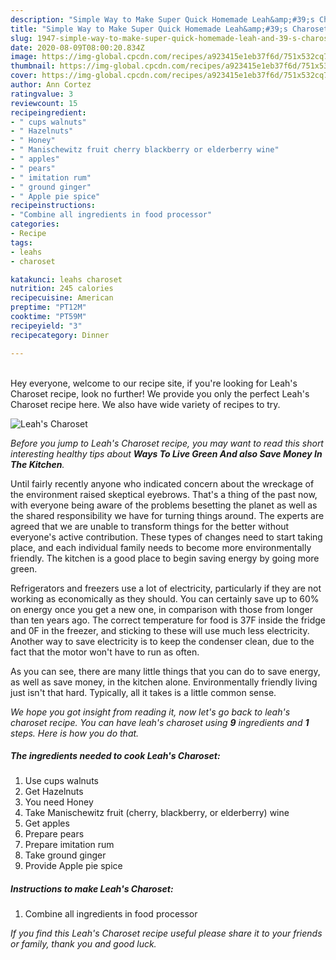 ```yaml
---
description: "Simple Way to Make Super Quick Homemade Leah&amp;#39;s Charoset"
title: "Simple Way to Make Super Quick Homemade Leah&amp;#39;s Charoset"
slug: 1947-simple-way-to-make-super-quick-homemade-leah-and-39-s-charoset
date: 2020-08-09T08:00:20.834Z
image: https://img-global.cpcdn.com/recipes/a923415e1eb37f6d/751x532cq70/leahs-charoset-recipe-main-photo.jpg
thumbnail: https://img-global.cpcdn.com/recipes/a923415e1eb37f6d/751x532cq70/leahs-charoset-recipe-main-photo.jpg
cover: https://img-global.cpcdn.com/recipes/a923415e1eb37f6d/751x532cq70/leahs-charoset-recipe-main-photo.jpg
author: Ann Cortez
ratingvalue: 3
reviewcount: 15
recipeingredient:
- " cups walnuts"
- " Hazelnuts"
- " Honey"
- " Manischewitz fruit cherry blackberry or elderberry wine"
- " apples"
- " pears"
- " imitation rum"
- " ground ginger"
- " Apple pie spice"
recipeinstructions:
- "Combine all ingredients in food processor"
categories:
- Recipe
tags:
- leahs
- charoset

katakunci: leahs charoset 
nutrition: 245 calories
recipecuisine: American
preptime: "PT12M"
cooktime: "PT59M"
recipeyield: "3"
recipecategory: Dinner

---
```

<br>
Hey everyone, welcome to our recipe site, if you're looking for Leah&#39;s Charoset recipe, look no further! We provide you only the perfect Leah&#39;s Charoset recipe here. We also have wide variety of recipes to try.
<br>


![Leah&#39;s Charoset](https://img-global.cpcdn.com/recipes/a923415e1eb37f6d/751x532cq70/leahs-charoset-recipe-main-photo.jpg)

<i>Before you jump to Leah&#39;s Charoset recipe, you may want to read this short interesting healthy tips about 
<strong>Ways To Live Green And also Save Money In The Kitchen</strong>.</i>
</br>

Until fairly recently anyone who indicated concern about the wreckage of the environment raised skeptical eyebrows. That's a thing of the past now, with everyone being aware of the problems besetting the planet as well as the shared responsibility we have for turning things around. The experts are agreed that we are unable to transform things for the better without everyone's active contribution. These types of changes need to start taking place, and each individual family needs to become more environmentally friendly. The kitchen is a good place to begin saving energy by going more green.

Refrigerators and freezers use a lot of electricity, particularly if they are not working as economically as they should. You can certainly save up to 60% on energy once you get a new one, in comparison with those from longer than ten years ago. The correct temperature for food is 37F inside the fridge and 0F in the freezer, and sticking to these will use much less electricity. Another way to save electricity is to keep the condenser clean, due to the fact that the motor won't have to run as often.

As you can see, there are many little things that you can do to save energy, as well as save money, in the kitchen alone. Environmentally friendly living just isn't that hard. Typically, all it takes is a little common sense.


<i>We hope you got insight from reading it, now let's go back to leah&#39;s charoset recipe. You can have leah&#39;s charoset using <strong>9</strong> ingredients and <strong>1</strong> steps. Here is how you do that.
</i>

##### The ingredients needed to cook Leah&#39;s Charoset:

1. Use  cups walnuts
1. Get  Hazelnuts
1. You need  Honey
1. Take  Manischewitz fruit (cherry, blackberry, or elderberry) wine
1. Get  apples
1. Prepare  pears
1. Prepare  imitation rum
1. Take  ground ginger
1. Provide  Apple pie spice


##### Instructions to make Leah&#39;s Charoset:

1. Combine all ingredients in food processor


<i>If you find this Leah&#39;s Charoset recipe useful please share it to your friends or family, thank you and good luck.</i>
